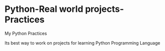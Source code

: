 # Python-Real world projects-Practices
My Python Practices 

Its best way to work on projects for learning Python Programming Language 
